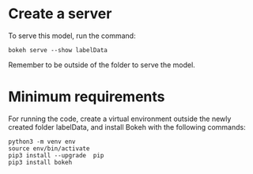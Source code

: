 

# Create a server

To serve this model, run the command:

```
bokeh serve --show labelData
```

Remember to be outside of the folder to serve the model.

# Minimum requirements

For running the code, create a virtual environment  outside the 
newly created folder labelData, and install
Bokeh with the following commands:


```
python3 -m venv env 
source env/bin/activate
pip3 install --upgrade  pip
pip3 install bokeh
```